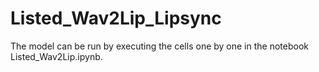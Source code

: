 # Listed_Wav2Lip_Lipsync

The model can be run by executing the cells one by one in the notebook Listed_Wav2Lip.ipynb.


